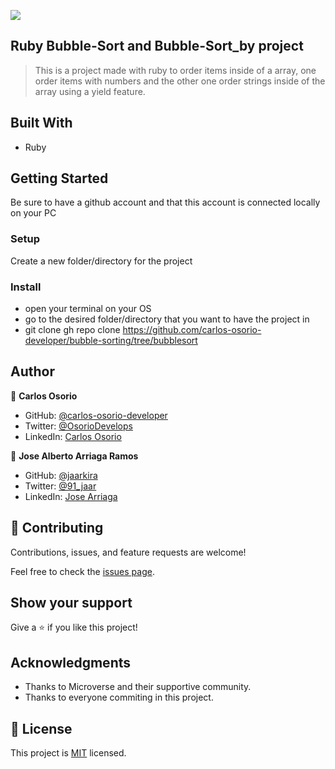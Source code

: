 ![](https://img.shields.io/badge/Microverse-blueviolet)

## Ruby Bubble-Sort and  Bubble-Sort_by project

> This is a project made with ruby to order items inside of a array, one order items with numbers and the other one order strings inside of the array using a yield feature.

## Built With

- Ruby

## Getting Started

Be sure to have a github account and that this account is connected locally on your PC

### Setup

Create a new folder/directory for the project

### Install

- open your terminal on your OS
- go to the desired folder/directory that you want to have the project in
- git clone gh repo clone https://github.com/carlos-osorio-developer/bubble-sorting/tree/bubblesort

## Author

👤 **Carlos Osorio**

- GitHub: [@carlos-osorio-developer](https://github.com/carlos-osorio-developer)
- Twitter: [@OsorioDevelops](hhttps://twitter.com/@OsorioDevelops)
- LinkedIn: [Carlos Osorio](https://www.linkedin.com/in/carlos-osorio-developer/)

👤 **Jose Alberto Arriaga Ramos**

- GitHub: [@jaarkira](https://github.com/jaarkira )
- Twitter: [@91_jaar](https://twitter.com/91_jaar )
- LinkedIn: [Jose Arriaga](https://www.linkedin.com/in/jose-arriaga-63a851204/)

## 🤝 Contributing

Contributions, issues, and feature requests are welcome!

Feel free to check the [issues page](issues/).

## Show your support

Give a ⭐️ if you like this project!

## Acknowledgments

- Thanks to Microverse and their supportive community.
- Thanks to everyone commiting in this project.

## 📝 License

This project is [MIT](lic.url) licensed.
